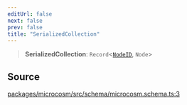 ```yaml
---
editUrl: false
next: false
prev: false
title: "SerializedCollection"
---
```


> **SerializedCollection**: `Record`\<[`NodeID`](NodeID.md), `Node`\>

## Source

[packages/microcosm/src/schema/microcosm.schema.ts:3](https://github.com/nodenogg-in/alpha-p2p/blob/d3c0d0ee190bdee84f8272463e9c5efc8c84f42d/packages/microcosm/src/schema/microcosm.schema.ts#L3)

